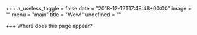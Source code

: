 +++
a_useless_toggle = false
date = "2018-12-12T17:48:48+00:00"
image = ""
menu = "main"
title = "Wow!"
undefined = ""

+++
Where does this page appear?